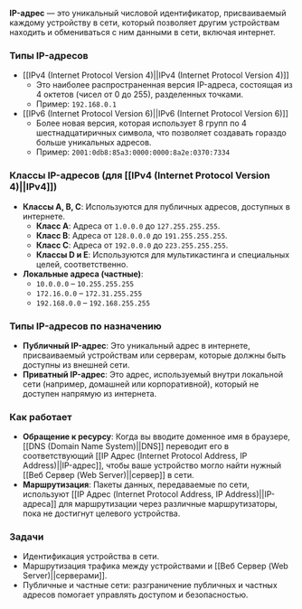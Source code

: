 **IP-адрес** — это уникальный числовой идентификатор, присваиваемый каждому устройству в сети, который позволяет другим устройствам находить и обмениваться с ним данными в сети, включая интернет.


### Типы IP-адресов

- [[IPv4 (Internet Protocol Version 4)||IPv4 (Internet Protocol Version 4)]]
	- Это наиболее распространенная версия IP-адреса, состоящая из 4 октетов (чисел от 0 до 255), разделенных точками.
	- Пример: `192.168.0.1`
- [[IPv6 (Internet Protocol Version 6)||IPv6 (Internet Protocol Version 6)]]
	- Более новая версия, которая использует 8 групп по 4 шестнадцатиричных символа, что позволяет создавать гораздо больше уникальных адресов.
	- Пример: `2001:0db8:85a3:0000:0000:8a2e:0370:7334`


### Классы IP-адресов (для [[IPv4 (Internet Protocol Version 4)||IPv4]])

- **Классы A, B, C**: Используются для публичных адресов, доступных в интернете.
	- **Класс A**: Адреса от `1.0.0.0` до `127.255.255.255`.
	- **Класс B**: Адреса от `128.0.0.0` до `191.255.255.255`.
	- **Класс C**: Адреса от `192.0.0.0` до `223.255.255.255`.
	- **Классы D и E**: Используются для мультикастинга и специальных целей, соответственно.
- **Локальные адреса (частные)**:
	- `10.0.0.0` – `10.255.255.255`
	- `172.16.0.0` – `172.31.255.255`
	- `192.168.0.0` – `192.168.255.255`


### Типы IP-адресов по назначению

- **Публичный IP-адрес**: Это уникальный адрес в интернете, присваиваемый устройствам или серверам, которые должны быть доступны из внешней сети.
- **Приватный IP-адрес**: Это адрес, используемый внутри локальной сети (например, домашней или корпоративной), который не доступен напрямую из интернета.


### Как работает

- **Обращение к ресурсу**: Когда вы вводите доменное имя в браузере, [[DNS (Domain Name System)||DNS]] переводит его в соответствующий [[IP Адрес (Internet Protocol Address, IP Address)||IP-адрес]], чтобы ваше устройство могло найти нужный [[Веб Сервер (Web Server)||сервер]] в сети.
- **Маршрутизация**: Пакеты данных, передаваемые по сети, используют [[IP Адрес (Internet Protocol Address, IP Address)||IP-адреса]] для маршрутизации через различные маршрутизаторы, пока не достигнут целевого устройства.


### Задачи

- Идентификация устройства в сети.
- Маршрутизация трафика между устройствами и [[Веб Сервер (Web Server)||серверами]].
- Публичные и частные сети: разграничение публичных и частных адресов помогает управлять доступом и безопасностью.